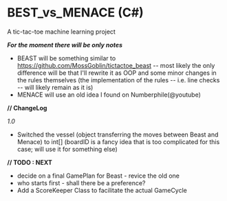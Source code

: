 # BEST_vs_MENACE (C#)
A tic-tac-toe machine learning project

___For the moment there will be only notes___

* BEAST will be something similar to https://github.com/MossGoblin/tictactoe_beast -- most likely the only difference will be that I'll rewrite it as OOP and some minor changes in the rules themselves (the implementation of the rules -- i.e. line checks --  will likely remain as it is)
* MENACE will use an old idea I found on Numberphile(@youtube)

__// ChangeLog__

_1.0_
* Switched the vessel (object transferring the moves between Beast and Menace) to int[] (boardID is a fancy idea that is too complicated for this case; will use it for something else)

__// TODO : NEXT__
* decide on a final GamePlan for Beast - revice the old one
* who starts first - shall there be a preference?
* Add a ScoreKeeper Class to facilitate the actual GameCycle
